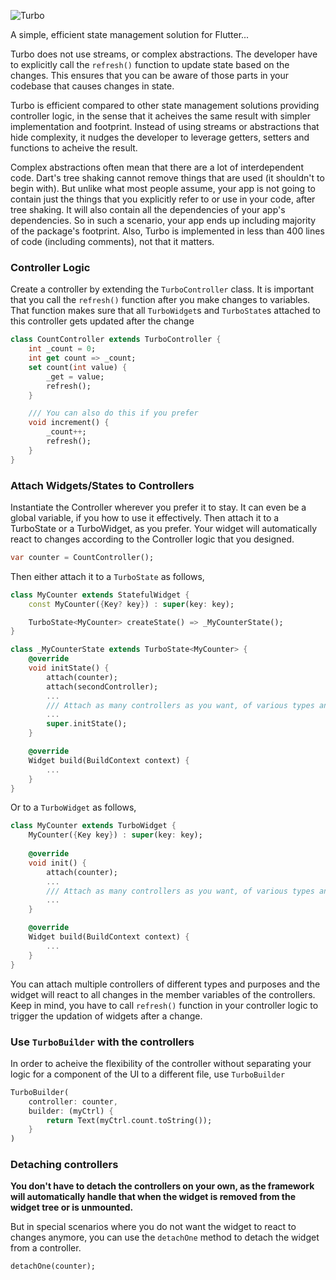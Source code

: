 ![Turbo](https://raw.githubusercontent.com/aldrinsartfactory/turbo/main/media/cover_wide.png)

A simple, efficient state management solution for Flutter...

Turbo does not use streams, or complex abstractions. The developer have to explicitly call the `refresh()` function to update state based on the changes. This ensures that you can be aware of those parts in your codebase that causes changes in state.

Turbo is efficient compared to other state management solutions providing controller logic, in the sense that it acheives the same result with simpler implementation and footprint. Instead of using streams or abstractions that hide complexity, it nudges the developer to leverage getters, setters and functions to acheive the result.

Complex abstractions often mean that there are a lot of interdependent code. Dart's tree shaking cannot remove things that are used (it shouldn't to begin with). But unlike what most people assume, your app is not going to contain just the things that you explicitly refer to or use in your code, after tree shaking. It will also contain all the dependencies of your app's dependencies. So in such a scenario, your app ends up including majority of the package's footprint. Also, Turbo is implemented in less than 400 lines of code (including comments), not that it matters.

### Controller Logic

Create a controller by extending the `TurboController` class. It is important that you call the `refresh()` function after you make changes to variables. That function makes sure that all `TurboWidget`s and `TurboState`s attached to this controller gets updated after the change

```dart
class CountController extends TurboController {
    int _count = 0;
    int get count => _count;
    set count(int value) {
        _get = value;
        refresh();
    }

    /// You can also do this if you prefer
    void increment() {
        _count++;
        refresh();
    }
}

```

### Attach Widgets/States to Controllers

Instantiate the Controller wherever you prefer it to stay. It can even be a global variable, if you how to use it effectively. Then attach it to a TurboState or a TurboWidget, as you prefer. Your widget will automatically react to changes according to the Controller logic that you designed.

```dart
var counter = CountController();
```
Then either attach it to a `TurboState` as follows,

```dart
class MyCounter extends StatefulWidget {
    const MyCounter({Key? key}) : super(key: key);

    TurboState<MyCounter> createState() => _MyCounterState();
}

class _MyCounterState extends TurboState<MyCounter> {
    @override
    void initState() {
        attach(counter);
        attach(secondController);
        ...
        /// Attach as many controllers as you want, of various types and purposes
        ...
        super.initState();
    }

    @override
    Widget build(BuildContext context) {
        ...
    }
}
```
Or to a `TurboWidget` as follows,
```dart
class MyCounter extends TurboWidget {
    MyCounter({Key key}) : super(key: key);
    
    @override
    void init() {
        attach(counter);
        ...
        /// Attach as many controllers as you want, of various types and purposes
        ...
    }

    @override
    Widget build(BuildContext context) {
        ...
    }
}
```

You can attach multiple controllers of different types and purposes and the widget will react to all changes in the member variables of the controllers. Keep in mind, you have to call `refresh()` function in your controller logic to trigger the updation of widgets after a change.

### Use `TurboBuilder` with the controllers

In order to acheive the flexibility of the controller without separating your logic for a component of the UI to a different file, use `TurboBuilder`

```dart
TurboBuilder(
    controller: counter,
    builder: (myCtrl) {
        return Text(myCtrl.count.toString());
    }
)
```

### Detaching controllers

**You don't have to detach the controllers on your own, as the framework will automatically handle that when the widget is removed from the widget tree or is unmounted.**

But in special scenarios where you do not want the widget to react to changes anymore, you can use the `detachOne` method to detach the widget from a controller.
```dart
detachOne(counter);
```